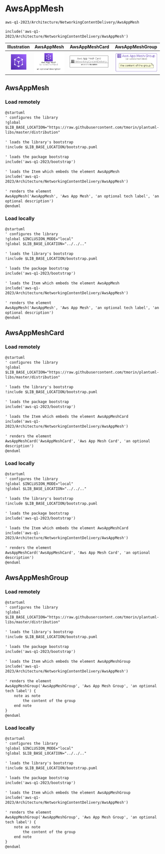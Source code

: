 # AwsAppMesh


```text
aws-q1-2023/Architecture/NetworkingContentDelivery/AwsAppMesh
```

```text
include('aws-q1-2023/Architecture/NetworkingContentDelivery/AwsAppMesh')
```



| Illustration | AwsAppMesh | AwsAppMeshCard | AwsAppMeshGroup |
| :---: | :---: | :---: | :---: |
| ![illustration for Illustration](../../../aws-q1-2023/Architecture/NetworkingContentDelivery/AwsAppMesh.png) | ![illustration for AwsAppMesh](../../../aws-q1-2023/Architecture/NetworkingContentDelivery/AwsAppMesh.Local.png) | ![illustration for AwsAppMeshCard](../../../aws-q1-2023/Architecture/NetworkingContentDelivery/AwsAppMeshCard.Local.png) | ![illustration for AwsAppMeshGroup](../../../aws-q1-2023/Architecture/NetworkingContentDelivery/AwsAppMeshGroup.Local.png) |




## AwsAppMesh

### Load remotely
```plantuml
@startuml
' configures the library
!global $LIB_BASE_LOCATION="https://raw.githubusercontent.com/tmorin/plantuml-libs/master/distribution"

' loads the library's bootstrap
!include $LIB_BASE_LOCATION/bootstrap.puml

' loads the package bootstrap
include('aws-q1-2023/bootstrap')

' loads the Item which embeds the element AwsAppMesh
include('aws-q1-2023/Architecture/NetworkingContentDelivery/AwsAppMesh')

' renders the element
AwsAppMesh('AwsAppMesh', 'Aws App Mesh', 'an optional tech label', 'an optional description')
@enduml
```

### Load locally
```plantuml
@startuml
' configures the library
!global $INCLUSION_MODE="local"
!global $LIB_BASE_LOCATION="../../.."

' loads the library's bootstrap
!include $LIB_BASE_LOCATION/bootstrap.puml

' loads the package bootstrap
include('aws-q1-2023/bootstrap')

' loads the Item which embeds the element AwsAppMesh
include('aws-q1-2023/Architecture/NetworkingContentDelivery/AwsAppMesh')

' renders the element
AwsAppMesh('AwsAppMesh', 'Aws App Mesh', 'an optional tech label', 'an optional description')
@enduml
```

## AwsAppMeshCard

### Load remotely
```plantuml
@startuml
' configures the library
!global $LIB_BASE_LOCATION="https://raw.githubusercontent.com/tmorin/plantuml-libs/master/distribution"

' loads the library's bootstrap
!include $LIB_BASE_LOCATION/bootstrap.puml

' loads the package bootstrap
include('aws-q1-2023/bootstrap')

' loads the Item which embeds the element AwsAppMeshCard
include('aws-q1-2023/Architecture/NetworkingContentDelivery/AwsAppMesh')

' renders the element
AwsAppMeshCard('AwsAppMeshCard', 'Aws App Mesh Card', 'an optional description')
@enduml
```

### Load locally
```plantuml
@startuml
' configures the library
!global $INCLUSION_MODE="local"
!global $LIB_BASE_LOCATION="../../.."

' loads the library's bootstrap
!include $LIB_BASE_LOCATION/bootstrap.puml

' loads the package bootstrap
include('aws-q1-2023/bootstrap')

' loads the Item which embeds the element AwsAppMeshCard
include('aws-q1-2023/Architecture/NetworkingContentDelivery/AwsAppMesh')

' renders the element
AwsAppMeshCard('AwsAppMeshCard', 'Aws App Mesh Card', 'an optional description')
@enduml
```

## AwsAppMeshGroup

### Load remotely
```plantuml
@startuml
' configures the library
!global $LIB_BASE_LOCATION="https://raw.githubusercontent.com/tmorin/plantuml-libs/master/distribution"

' loads the library's bootstrap
!include $LIB_BASE_LOCATION/bootstrap.puml

' loads the package bootstrap
include('aws-q1-2023/bootstrap')

' loads the Item which embeds the element AwsAppMeshGroup
include('aws-q1-2023/Architecture/NetworkingContentDelivery/AwsAppMesh')

' renders the element
AwsAppMeshGroup('AwsAppMeshGroup', 'Aws App Mesh Group', 'an optional tech label') {
    note as note
        the content of the group
    end note
}
@enduml
```

### Load locally
```plantuml
@startuml
' configures the library
!global $INCLUSION_MODE="local"
!global $LIB_BASE_LOCATION="../../.."

' loads the library's bootstrap
!include $LIB_BASE_LOCATION/bootstrap.puml

' loads the package bootstrap
include('aws-q1-2023/bootstrap')

' loads the Item which embeds the element AwsAppMeshGroup
include('aws-q1-2023/Architecture/NetworkingContentDelivery/AwsAppMesh')

' renders the element
AwsAppMeshGroup('AwsAppMeshGroup', 'Aws App Mesh Group', 'an optional tech label') {
    note as note
        the content of the group
    end note
}
@enduml
```

